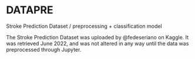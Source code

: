 # DATAPRE
Stroke Prediction Dataset / preprocessing + classification model

The Stroke Prediction Dataset was uploaded by @fedeseriano on Kaggle. It was retrieved June 2022, and was not altered in any way until the data was preprocessed through Jupyter.
